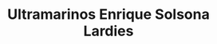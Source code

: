 ---
title: "Ultramarinos Enrique Solsona Lardies"
url: /el-temple/ultramarinos-enrique-solsona-lardies/
shop: supermercado
---